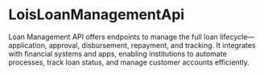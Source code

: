 # LoisLoanManagementApi
Loan Management API offers endpoints to manage the full loan lifecycle—application, approval, disbursement, repayment, and tracking. It integrates with financial systems and apps, enabling institutions to automate processes, track loan status, and manage customer accounts efficiently.
